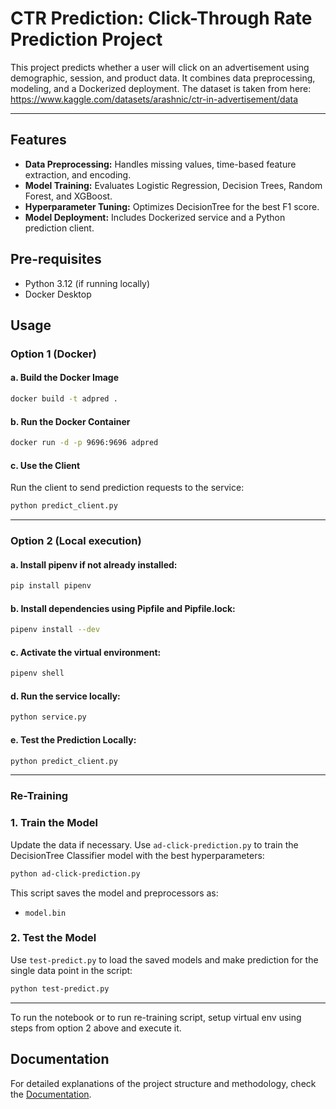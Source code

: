 
# CTR Prediction: Click-Through Rate Prediction Project

This project predicts whether a user will click on an advertisement using demographic, session, and product data. It combines data preprocessing, modeling, and a Dockerized deployment.
The dataset is taken from here: https://www.kaggle.com/datasets/arashnic/ctr-in-advertisement/data

---

## Features
- **Data Preprocessing:** Handles missing values, time-based feature extraction, and encoding.
- **Model Training:** Evaluates Logistic Regression, Decision Trees, Random Forest, and XGBoost.
- **Hyperparameter Tuning:** Optimizes DecisionTree for the best F1 score.
- **Model Deployment:** Includes Dockerized service and a Python prediction client.


## Pre-requisites
- Python 3.12 (if running locally)
- Docker Desktop

## Usage

### Option 1 (Docker)

#### a. Build the Docker Image
```bash
docker build -t adpred .
```

#### b. Run the Docker Container
```bash
docker run -d -p 9696:9696 adpred
```

#### c. Use the Client
Run the client to send prediction requests to the service:
```bash
python predict_client.py
```
---
### Option 2 (Local execution)

#### a. Install pipenv if not already installed:
```bash
pip install pipenv
```

#### b. Install dependencies using Pipfile and Pipfile.lock:
```bash
pipenv install --dev
```

#### c. Activate the virtual environment:
```bash
pipenv shell
```

#### d. Run the service locally:
```bash
python service.py
```

#### e.	Test the Prediction Locally:
```bash
python predict_client.py 
```
---
### Re-Training
### 1. Train the Model
Update the data if necessary. Use `ad-click-prediction.py` to train the DecisionTree Classifier model with the best hyperparameters:
```bash
python ad-click-prediction.py
```
This script saves the model and preprocessors as:
- `model.bin`

### 2. Test the Model
Use `test-predict.py` to load the saved models and make prediction for the single data point in the script:
```bash
python test-predict.py
```
---
To run the notebook or to run re-training script, setup virtual env using steps from option 2 above and execute it.
## Documentation
For detailed explanations of the project structure and methodology, check the [Documentation](Documentation/documentation.pdf).